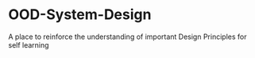 # OOD-System-Design
A place to reinforce the understanding of important Design Principles for self learning
